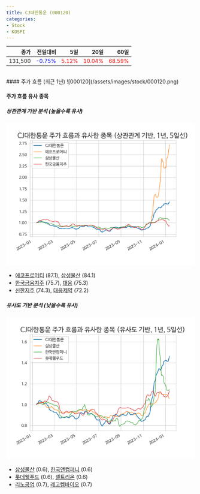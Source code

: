 ```yaml
---
title: CJ대한통운 (000120)
categories:
- Stock
- KOSPI
---
```


|종가|전일대비|5일|20일|60일|
|---:|-------:|--:|---:|---:|
|131,500|<span style="color: blue">-0.75%</span>|<span style="color: red">5.12%</span>|<span style="color: red">10.04%</span>|<span style="color: red">68.59%</span>|

<!-- more -->
<br>
#### 주가 흐름 (최근 1년)
![000120](/assets/images/stock/000120.png)


#### 주가 흐름 유사 종목


##### 상관관계 기반 분석 (높을수록 유사)
![000120](/assets/images/stock/000120_corr.png)
- [에코프로머티](/450080/) (87.1), [삼성물산](/028260/) (84.1)
- [한국금융지주](/071050/) (75.7), [대웅](/003090/) (75.3)
- [신한지주](/055550/) (74.3), [대웅제약](/069620/) (72.2)


##### 유사도 기반 분석 (낮을수록 유사)	
![000120](/assets/images/stock/000120_sim.png)
- [삼성물산](/028260/) (0.6), [한국앤컴퍼니](/000240/) (0.6)
- [롯데웰푸드](/280360/) (0.6), [셀트리온](/068270/) (0.6)
- [리노공업](/058470/) (0.7), [레고켐바이오](/141080/) (0.7)